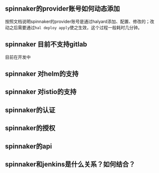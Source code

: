 



## spinnaker的provider账号如何动态添加
按照文档说明spinnaker的provider账号是通过halyard添加、配置、修改的；改动之后需要通过`hal deploy apply`使之生效，这个过程一般耗时几分钟。

## spinnaker 目前不支持gitlab
目前在开发中

## spinnaker 对helm的支持


## spinnaker 对istio的支持


## spinnaker的认证


## spinnaker的授权


## spinnaker的api


## spinnaker和jenkins是什么关系？如何结合？

